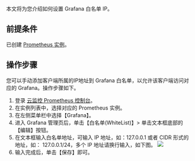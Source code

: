 本文将为您介绍如何设置 Grafana 白名单 IP。

## 前提条件

已创建 [ Prometheus 实例](https://cloud.tencent.com/document/product/248/48690)。

## 操作步骤

您可以手动添加客户端所属的IP地址到 Grafana 白名单，以允许该客户端访问对应的 Grafana。操作步骤如下。

1. 登录 [云监控 Prometheus 控制台](https://console.cloud.tencent.com/monitor/prometheus)。
2. 在实例列表中，选择对应的 Prometheus 实例。
3. 在左侧菜单栏中选择【Grafana】。
4. 进入 Grafana 管理页后，单击【白名单(WhiteList)】> 单击文本框底部的【编辑】按钮。
5. 在文本框输入白名单地址，可输入 IP 地址，如：127.0.0.1 或者 CIDR 形式的地址，如： 127.0.0.1/24，多个 IP 地址请换行输入，如下图。
   ![](https://main.qcloudimg.com/raw/a716be435a4b765508e97f33ef5b35c8.png)
6. 输入完成后，单击【保存】即可。

